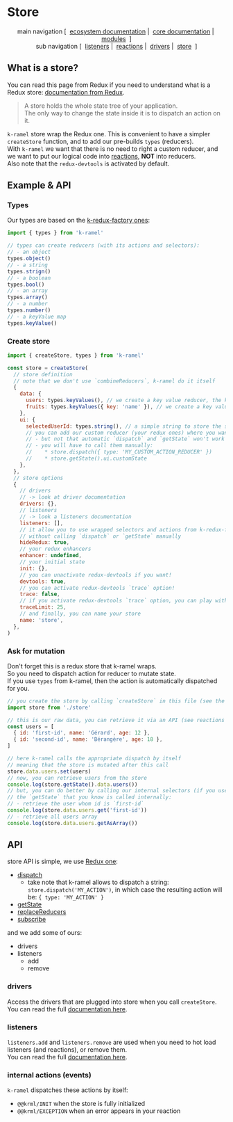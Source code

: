 # Store

<p align="center">
  main navigation
  [&nbsp;
    <a href="../../../README.md#how-to-use-k-ramel">ecosystem documentation</a>&nbsp;|&nbsp;
    <a href="../README.md#how-to-use-k-ramel">core documentation</a>&nbsp;|&nbsp;
    <a href="../../../README.md#modules">modules</a>
  &nbsp;]
  <br />
  sub navigation
  [&nbsp;
    <a href="./LISTENERS.md">listeners</a>&nbsp;|&nbsp;
    <a href="./REACTIONS.md">reactions</a>&nbsp;|&nbsp;
    <a href="./DRIVERS.md">drivers</a>&nbsp;|&nbsp;
    <a href="./STORE.md">store</a>
  &nbsp;]
</p>

## What is a store?
You can read this page from Redux if you need to understand what is a Redux store: [documentation from Redux](https://redux.js.org/api/store).
> A store holds the whole state tree of your application.\
> The only way to change the state inside it is to dispatch an action on it.

`k-ramel` store wrap the Redux one. This is convenient to have a simpler `createStore` function, and to add our pre-builds `types` (reducers).\
With `k-ramel` we want that there is no need to right a custom reducer, and we want to put our logical code into [reactions](./REACTIONS.md), **NOT** into reducers.\
Also note that the `redux-devtools` is activated by default.

## Example & API
### Types
Our types are based on the [k-redux-factory ones](https://github.com/alakarteio/k-redux-factory/blob/master/TYPES.md):

```js
import { types } from 'k-ramel'

// types can create reducers (with its actions and selectors):
// - an object
types.object()
// - a string
types.strign()
// - a boolean
types.bool()
// - an array
types.array()
// - a number
types.number()
// - a keyValue map
types.keyValue()
```

### Create store
```js
import { createStore, types } from 'k-ramel'

const store = createStore(
  // store definition
  // note that we don't use `combineReducers`, k-ramel do it itself
  {
    data: {
      users: types.keyValues(), // we create a key value reducer, the key is `id` by default
      fruits: types.keyValues({ key: 'name' }), // we create a key value reducer, the key is the `name` of a fruit
    },
    ui: {
      selectedUserId: types.string(), // a simple string to store the selected user id
      // you can add our custom reducer (your redux ones) where you want :)
      // - but not that automatic `dispatch` and `getState` won't work
      // - you will have to call them manually:
      //    * store.dispatch({ type: 'MY_CUSTOM_ACTION_REDUCER' })
      //    * store.getState().ui.customState
    },
  },
  // store options
  {
    // drivers
    // -> look at driver documentation
    drivers: {},
    // listeners
    // -> look a listeners documentation
    listeners: [],
    // it allow you to use wrapped selectors and actions from k-redux-factory
    // without calling `dispatch` or `getState` manually
    hideRedux: true,
    // your redux enhancers
    enhancer: undefined,
    // your initial state
    init: {},
    // you can unactivate redux-devtools if you want!
    devtools: true,
    // you can activate redux-devtools `trace` option!
    trace: false,
    // if you activate redux-devtools `trace` option, you can play with this limit
    traceLimit: 25,
    // and finally, you can name your store
    name: 'store',
  },
)
```

### Ask for mutation
Don't forget this is a redux store that k-ramel wraps.\
So you need to dispatch action for reducer to mutate state.\
If you use `types` from k-ramel, then the action is automatically dispatched for you.

```js
// you create the store by calling `createStore` in this file (see the code above)
import store from './store'

// this is our raw data, you can retrieve it via an API (see reactions and driver documentation)
const users = [
  { id: 'first-id', name: 'Gérard', age: 12 },
  { id: 'second-id', name: 'Bérangère', age: 18 },
]

// here k-ramel calls the appropriate dispatch by itself
// meaning that the store is mutated after this call
store.data.users.set(users)
// now, you can retrieve users from the store
console.log(store.getState().data.users())
// but, you can do better by calling our internal selectors (if you use our types)
// the `getState` that you know is called internally:
// - retrieve the user whom id is `first-id`
console.log(store.data.users.get('first-id'))
// - retrieve all users array
console.log(store.data.users.getAsArray())
```

## API
store API is simple, we use [Redux one](https://redux.js.org/api/store):
 - [dispatch](https://redux.js.org/api/store#dispatch-action)
    * take note that k-ramel allows to dispatch a string: `store.dispatch('MY_ACTION')`, in which case the resulting action will be: `{ type: 'MY_ACTION' }`
 - [getState](https://redux.js.org/api/store#getstate)
 - [replaceReducers](https://redux.js.org/api/store#replacereducer-nextreducer)
 - [subscribe](https://redux.js.org/api/store#subscribe-listener)

and we add some of ours:
 - drivers
 - listeners
    * add
    * remove

### drivers
Access the drivers that are plugged into store when you call `createStore`.\
You can read the full [documentation here](./DRIVERS.md).

### listeners
`listeners.add` and `listeners.remove` are used when you need to hot load listeners (and reactions), or remove them.\
You can read the full [documentation here](./LISTENERS.md).

### internal actions (events)
`k-ramel` dispatches these actions by itself:
 - `@@krml/INIT` when the store is fully initialized
 - `@@krml/EXCEPTION` when an error appears in your reaction
